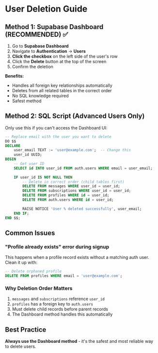 # User Deletion Guide

## Method 1: Supabase Dashboard (RECOMMENDED) ✅

1. Go to **Supabase Dashboard**
2. Navigate to **Authentication** → **Users**
3. **Click the checkbox** on the left side of the user's row
4. Click the **Delete** button at the top of the screen
5. Confirm the deletion

**Benefits:**
- Handles all foreign key relationships automatically
- Deletes from all related tables in the correct order
- No SQL knowledge required
- Safest method

## Method 2: SQL Script (Advanced Users Only)

Only use this if you can't access the Dashboard UI:

```sql
-- Replace email with the user you want to delete
DO $$
DECLARE
    user_email TEXT := 'user@example.com';  -- Change this
    user_id UUID;
BEGIN
    -- Get user ID
    SELECT id INTO user_id FROM auth.users WHERE email = user_email;
    
    IF user_id IS NOT NULL THEN
        -- Delete in correct order (child tables first)
        DELETE FROM messages WHERE user_id = user_id;
        DELETE FROM subscriptions WHERE user_id = user_id;
        DELETE FROM profiles WHERE id = user_id;
        DELETE FROM auth.users WHERE id = user_id;
        
        RAISE NOTICE 'User % deleted successfully', user_email;
    END IF;
END $$;
```

## Common Issues

### "Profile already exists" error during signup
This happens when a profile record exists without a matching auth user. Clean it up with:

```sql
-- Delete orphaned profile
DELETE FROM profiles WHERE email = 'user@example.com';
```

### Why Deletion Order Matters
1. `messages` and `subscriptions` reference `user_id`
2. `profiles` has a foreign key to `auth.users`
3. Must delete child records before parent records
4. The Dashboard method handles this automatically

## Best Practice
**Always use the Dashboard method** - it's the safest and most reliable way to delete users.